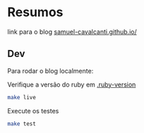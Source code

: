 # Resumos

link para o blog [samuel-cavalcanti.github.io/](https://samuel-cavalcanti.github.io/)

## Dev

Para rodar o blog localmente:

Verifique a versão do ruby em [.ruby-version](.ruby-version)

```bash
make live
```

Execute os testes

```bash
make test
```
